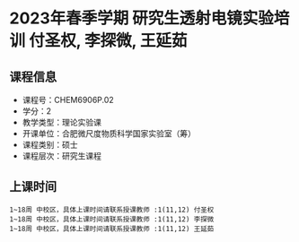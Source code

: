 # 2023年春季学期 研究生透射电镜实验培训 付圣权, 李探微, 王延茹






## 课程信息

- 课程号：CHEM6906P.02
- 学分：2
- 教学类型：理论实验课
- 开课单位：合肥微尺度物质科学国家实验室（筹）
- 课程类别：硕士
- 课程层次：研究生课程

## 上课时间

```
1~18周 中校区，具体上课时间请联系授课教师 :1(11,12) 付圣权
1~18周 中校区，具体上课时间请联系授课教师 :1(11,12) 李探微
1~18周 中校区，具体上课时间请联系授课教师 :1(11,12) 王延茹
```

